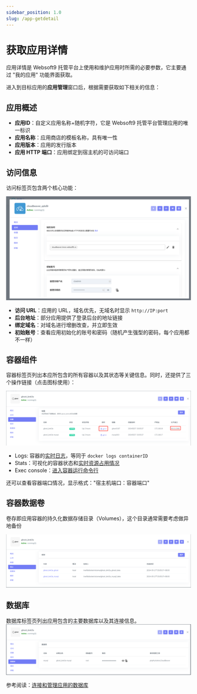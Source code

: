 ```yaml
---
sidebar_position: 1.0
slug: /app-getdetail
---
```


# 获取应用详情

应用详情是 Websoft9 托管平台上使用和维护应用时所需的必要参数，它主要通过 "我的应用" 功能界面获取。   

进入到目标应用的**应用管理**窗口后，根据需要获取如下相关的信息：

## 应用概述

- **应用ID**：自定义应用名称+随机字符，它是 Websoft9 托管平台管理应用的唯一标识
- **应用名称**：应用商店的模板名称，具有唯一性
- **应用版本**：应用的发行版本
- **应用 HTTP 端口**：应用绑定到宿主机的可访问端口


## 访问信息

访问标签页包含两个核心功能：

![](./assets/websoft9-myapps-access.png)

- **访问 URL**：应用的 URL，域名优先，无域名时显示 `http://IP:port` 
- **后台地址**：部分应用提供了登录后台的地址链接
- **绑定域名**：对域名进行增删改查，并立即生效
- **初始账号**：查看应用初始化的账号和密码（随机产生强型的密码，每个应用都不一样）

## 容器组件

容器标签页列出本应所包含的所有容器以及其状态等关键信息。同时，还提供了三个操作链接（点击图标使用）：  

![](./assets/websoft9-appmanage-containers.png)

- Logs: 容器的[实时日志](./monitor-logs)，等同于 `docker logs containerID`
- Stats：可视化的容器状态和[实时资源占用情况](./monitor-apm)
- Exec console：[进入容器运行命令行](./inner-container)

还可以查看容器端口情况，显示格式："宿主机端口：容器端口"   

## 容器数据卷

卷存即应用容器的持久化数据存储目录（Volumes），这个目录通常需要考虑做异地备份

![](./assets/websoft9-appmanage-volumes.png)

## 数据库

数据库标签页列出应用包含的主要数据库以及其连接信息。
![](./assets/websoft9-appmanage-dbdetail.png)

参考阅读：[连接和管理应用的数据库](./app-connectdb)


